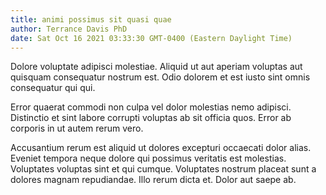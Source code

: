 ```yaml
---
title: animi possimus sit quasi quae
author: Terrance Davis PhD
date: Sat Oct 16 2021 03:33:30 GMT-0400 (Eastern Daylight Time)
---
```

Dolore voluptate adipisci molestiae. Aliquid ut aut aperiam voluptas aut quisquam consequatur nostrum est. Odio dolorem et est iusto sint omnis consequatur qui qui.

 Error quaerat commodi non culpa vel dolor molestias nemo adipisci. Distinctio et sint labore corrupti voluptas ab sit officia quos. Error ab corporis in ut autem rerum vero.

 Accusantium rerum est aliquid ut dolores excepturi occaecati dolor alias. Eveniet tempora neque dolore qui possimus veritatis est molestias. Voluptates voluptas sint et qui cumque. Voluptates nostrum placeat sunt a dolores magnam repudiandae. Illo rerum dicta et. Dolor aut saepe ab.